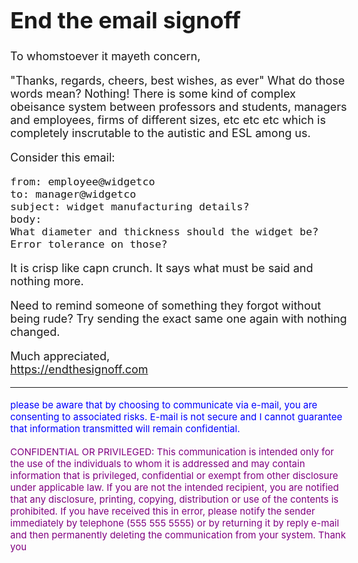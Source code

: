 # End the email signoff

To whomstoever it mayeth concern,

"Thanks, regards, cheers, best wishes, as ever" What do those words mean? Nothing! There is some kind of complex obeisance system between professors and students, managers and employees, firms of different sizes, etc etc etc which is completely inscrutable to the autistic and ESL among us.

Consider this email:


```
from: employee@widgetco
to: manager@widgetco
subject: widget manufacturing details?
body:
What diameter and thickness should the widget be?
Error tolerance on those?
```

It is crisp like capn crunch. It says what must be said and nothing more.

Need to remind someone of something they forgot without being rude? Try sending the exact same one again with nothing changed.

Much appreciated, \
https://endthesignoff.com

---

<p style="color:blue"><small>please be aware that by choosing to communicate via e-mail, you are consenting to associated risks. E-mail is not secure and I cannot guarantee that information transmitted will remain confidential.</small></p>

<p style="color:purple"> <small> CONFIDENTIAL OR PRIVILEGED: This communication is intended only for the use of the individuals to whom it is addressed and may contain information that is privileged, confidential or exempt from other disclosure under applicable law. If you are not the intended recipient, you are notified that any disclosure, printing, copying, distribution or use of the contents is prohibited. If you have received this in error, please notify the sender immediately by telephone (555 555 5555) or by returning it by reply e-mail and then permanently deleting the communication from your system. Thank you </small> </p>

<style>
    body {
        max-width: 30em;
        margin-left: auto;
        margin-right: auto;
        font-size: large;
    }
</style>
